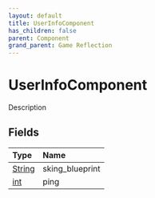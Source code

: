 ```yaml
---
layout: default
title: UserInfoComponent
has_children: false
parent: Component
grand_parent: Game Reflection
---
```

# UserInfoComponent
Description 

## Fields
| Type | Name |
|:-------------|:--------------|
| [String](/game-reflection/components/string.md) | sking_blueprint |
| [int](/game-reflection/enums/int.md) | ping |
